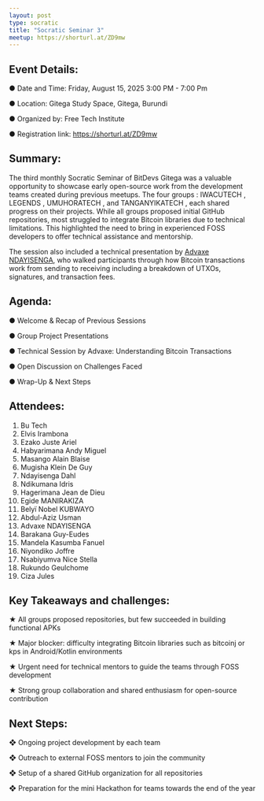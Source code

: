 ```yaml
---
layout: post
type: socratic
title: "Socratic Seminar 3"
meetup: https://shorturl.at/ZD9mw 
---
```

## Event Details:
●	Date and Time: Friday, August 15, 2025 3:00 PM - 7:00 Pm

●	Location: Gitega Study Space, Gitega, Burundi

●	Organized by: Free Tech Institute

●	Registration link: https://shorturl.at/ZD9mw


## Summary:
The third monthly Socratic Seminar of BitDevs Gitega was a valuable opportunity to showcase early open-source work from the development teams created during previous meetups. The four groups  : IWACUTECH , LEGENDS , UMUHORATECH , and TANGANYIKATECH  , each shared progress on their projects.
While all groups proposed initial GitHub repositories, most struggled to integrate Bitcoin libraries due to technical limitations. This highlighted the need to bring in experienced FOSS developers to offer technical assistance and mentorship.

The session also included a technical presentation by <a href="https://x.com/AdvaxeIr" target="_blank">Advaxe NDAYISENGA</a>, who walked participants through how Bitcoin transactions work  from sending to receiving including a breakdown of UTXOs, signatures, and transaction fees.


## Agenda:
●	Welcome & Recap of Previous Sessions

●	Group Project Presentations

●	Technical Session by Advaxe: Understanding Bitcoin Transactions

●	Open Discussion on Challenges Faced

●	Wrap-Up & Next Steps


## Attendees:
1.	Bu Tech
2.	Elvis Irambona
3.	Ezako Juste Ariel
4.	Habyarimana Andy Miguel
5.	Masango Alain Blaise
6.	Mugisha Klein De Guy
7.	Ndayisenga Dahl
8.	Ndikumana Idris
9.	Hagerimana Jean de Dieu
10.	Egide MANIRAKIZA
11.	Belyï Nobel KUBWAYO
12.	Abdul-Aziz Usman
13.	Advaxe NDAYISENGA
14.	Barakana Guy-Eudes
15.	Mandela Kasumba Fanuel
16.	Niyondiko Joffre
17.	Nsabiyumva Nice Stella
18.	Rukundo Geulchome
19.	 Ciza Jules


## Key Takeaways and challenges:
★	All groups proposed repositories, but few succeeded in building functional APKs

★	Major blocker: difficulty integrating Bitcoin libraries such as bitcoinj or kps in Android/Kotlin environments

★	Urgent need for technical mentors to guide the teams through FOSS development

★	Strong group collaboration and shared enthusiasm for open-source contribution


## Next Steps:
❖	Ongoing project development by each team

❖	Outreach to external FOSS mentors to join the community

❖	Setup of a shared GitHub organization for all repositories

❖	Preparation for the mini Hackathon for teams towards the end of the year 



